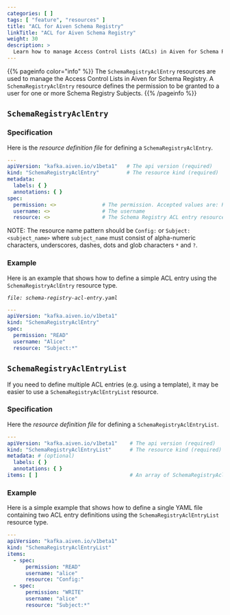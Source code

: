 ```yaml
---
categories: [ ]
tags: [ "feature", "resources" ]
title: "ACL for Aiven Schema Registry"
linkTitle: "ACL for Aiven Schema Registry"
weight: 30
description: >
  Learn how to manage Access Control Lists (ACLs) in Aiven for Schema Registry
---
```


{{% pageinfo color="info" %}}
The `SchemaRegistryAclEntry` resources are used to manage the Access Control Lists in Aiven for Schema Registry. A
`SchemaRegistryAclEntry` resource defines the permission to be granted to a user for one or more Schema Registry
Subjects.
{{% /pageinfo %}}

## `SchemaRegistryAclEntry`

### Specification

Here is the _resource definition file_ for defining a `SchemaRegistryAclEntry`.

```yaml
---
apiVersion: "kafka.aiven.io/v1beta1"   # The api version (required)
kind: "SchemaRegistryAclEntry"         # The resource kind (required)
metadata:
  labels: { }
  annotations: { }
spec:
  permission: <>               # The permission. Accepted values are: READ, WRITE
  username: <>                 # The username
  resource: <>                 # The Schema Registry ACL entry resource name pattern
```

NOTE: The resource name pattern should be `Config:` or `Subject:<subject_name>` where `subject_name` must consist of
alpha-numeric characters, underscores, dashes, dots and glob characters `*` and `?`.

### Example

Here is an example that shows how to define a simple ACL entry using
the `SchemaRegistryAclEntry` resource type.

_`file: schema-registry-acl-entry.yaml`_

```yaml
---
apiVersion: "kafka.aiven.io/v1beta1"
kind: "SchemaRegistryAclEntry"
spec:
  permission: "READ"
  username: "Alice"
  resource: "Subject:*"
```

## `SchemaRegistryAclEntryList`

If you need to define multiple ACL entries (e.g. using a template), it may be easier to use
a `SchemaRegistryAclEntryList` resource.

### Specification

Here the _resource definition file_ for defining a `SchemaRegistryAclEntryList`.

```yaml
---
apiVersion: "kafka.aiven.io/v1beta1"    # The api version (required)
kind: "SchemaRegistryAclEntryList"      # The resource kind (required)
metadata: # (optional)
  labels: { }
  annotations: { }
items: [ ]                              # An array of SchemaRegistryAclEntry
```

### Example

Here is a simple example that shows how to define a single YAML file containing two ACL entry definitions using
the `SchemaRegistryAclEntryList` resource type.

```yaml
---
apiVersion: "kafka.aiven.io/v1beta1"
kind: "SchemaRegistryAclEntryList"
items:
  - spec:
      permission: "READ"
      username: "alice"
      resource: "Config:"
  - spec:
      permission: "WRITE"
      username: "alice"
      resource: "Subject:*"
```